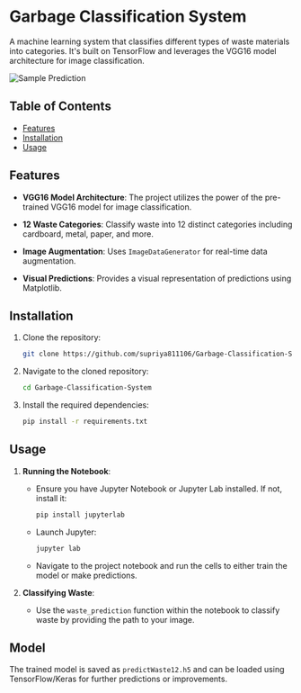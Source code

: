 # Garbage Classification System

A machine learning system that classifies different types of waste materials into categories. It's built on TensorFlow and leverages the VGG16 model architecture for image classification.

![Sample Prediction](https://github.com/supriya811106/Garbage-Classification/assets/89856408/e85162e1-6e15-4409-8e43-9ddce1be3fb6)

## Table of Contents
- [Features](#features)
- [Installation](#installation)
- [Usage](#usage)

## Features

- **VGG16 Model Architecture**: The project utilizes the power of the pre-trained VGG16 model for image classification.
  
- **12 Waste Categories**: Classify waste into 12 distinct categories including cardboard, metal, paper, and more.
  
- **Image Augmentation**: Uses `ImageDataGenerator` for real-time data augmentation.

- **Visual Predictions**: Provides a visual representation of predictions using Matplotlib.

## Installation

1. Clone the repository:
    ```bash
    git clone https://github.com/supriya811106/Garbage-Classification-System.git
    ```

2. Navigate to the cloned repository:
    ```bash
    cd Garbage-Classification-System
    ```

3. Install the required dependencies:
    ```bash
    pip install -r requirements.txt
    ```

## Usage

1. **Running the Notebook**:
    - Ensure you have Jupyter Notebook or Jupyter Lab installed. If not, install it:
      ```bash
      pip install jupyterlab
      ```

    - Launch Jupyter:
      ```bash
      jupyter lab
      ```

    - Navigate to the project notebook and run the cells to either train the model or make predictions.

2. **Classifying Waste**:
    - Use the `waste_prediction` function within the notebook to classify waste by providing the path to your image.

## Model

The trained model is saved as `predictWaste12.h5` and can be loaded using TensorFlow/Keras for further predictions or improvements.
